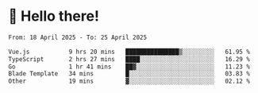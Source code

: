 # 👋 Hello there!

<!--START_SECTION:waka-->

```txt
From: 18 April 2025 - To: 25 April 2025

Vue.js           9 hrs 20 mins   ███████████████▒░░░░░░░░░   61.95 %
TypeScript       2 hrs 27 mins   ████░░░░░░░░░░░░░░░░░░░░░   16.29 %
Go               1 hr 41 mins    ██▓░░░░░░░░░░░░░░░░░░░░░░   11.23 %
Blade Template   34 mins         █░░░░░░░░░░░░░░░░░░░░░░░░   03.83 %
Other            19 mins         ▓░░░░░░░░░░░░░░░░░░░░░░░░   02.12 %
```

<!--END_SECTION:waka-->
